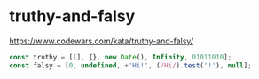 # truthy-and-falsy
https://www.codewars.com/kata/truthy-and-falsy/


```javascript
const truthy = [[], {}, new Date(), Infinity, 01011010];
const falsy = [0, undefined, +'Hi!', (/Hi/).test('!'), null];

```
